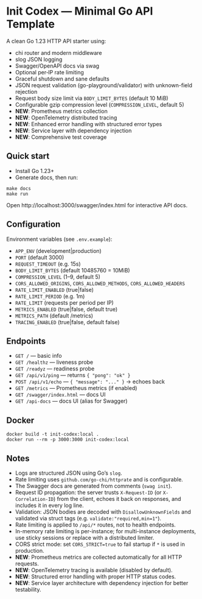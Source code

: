 Init Codex — Minimal Go API Template
===================================

A clean Go 1.23 HTTP API starter using:

- chi router and modern middleware
- slog JSON logging
- Swagger/OpenAPI docs via swag
- Optional per‑IP rate limiting
- Graceful shutdown and sane defaults
- JSON request validation (go-playground/validator) with unknown-field rejection
- Request body size limit via `BODY_LIMIT_BYTES` (default 10 MiB)
- Configurable gzip compression level (`COMPRESSION_LEVEL`, default 5)
- **NEW**: Prometheus metrics collection
- **NEW**: OpenTelemetry distributed tracing
- **NEW**: Enhanced error handling with structured error types
- **NEW**: Service layer with dependency injection
- **NEW**: Comprehensive test coverage

Quick start
-----------

- Install Go 1.23+
- Generate docs, then run:

```
make docs
make run
```

Open http://localhost:3000/swagger/index.html for interactive API docs.

Configuration
-------------

Environment variables (see `.env.example`):

- `APP_ENV` (development|production)
- `PORT` (default 3000)
- `REQUEST_TIMEOUT` (e.g. 15s)
- `BODY_LIMIT_BYTES` (default 10485760 = 10MiB)
- `COMPRESSION_LEVEL` (1–9, default 5)
- `CORS_ALLOWED_ORIGINS`, `CORS_ALLOWED_METHODS`, `CORS_ALLOWED_HEADERS`
- `RATE_LIMIT_ENABLED` (true|false)
- `RATE_LIMIT_PERIOD` (e.g. 1m)
- `RATE_LIMIT` (requests per period per IP)
- `METRICS_ENABLED` (true|false, default true)
- `METRICS_PATH` (default /metrics)
- `TRACING_ENABLED` (true|false, default false)

Endpoints
---------

- `GET /` — basic info
- `GET /healthz` — liveness probe
- `GET /readyz` — readiness probe
- `GET /api/v1/ping` — returns `{ "pong": "ok" }`
- `POST /api/v1/echo` — `{ "message": "..." }` → echoes back
- `GET /metrics` — Prometheus metrics (if enabled)
- `GET /swagger/index.html` — docs UI
- `GET /api-docs` — docs UI (alias for Swagger)

Docker
------

```
docker build -t init-codex:local .
docker run --rm -p 3000:3000 init-codex:local
```

Notes
-----

- Logs are structured JSON using Go’s `slog`.
- Rate limiting uses `github.com/go-chi/httprate` and is configurable.
- The Swagger docs are generated from comments (`swag init`).
- Request ID propagation: the server trusts `X-Request-ID` (or `X-Correlation-ID`) from the client, echoes it back on responses, and includes it in every log line.
- Validation: JSON bodies are decoded with `DisallowUnknownFields` and validated via struct tags (e.g. `validate:"required,min=1"`).
- Rate limiting is applied to `/api/*` routes, not to health endpoints.
- In-memory rate limiting is per-instance; for multi-instance deployments, use sticky sessions or replace with a distributed limiter.
- CORS strict mode: set `CORS_STRICT=true` to fail startup if `*` is used in production.
- **NEW**: Prometheus metrics are collected automatically for all HTTP requests.
- **NEW**: OpenTelemetry tracing is available (disabled by default).
- **NEW**: Structured error handling with proper HTTP status codes.
- **NEW**: Service layer architecture with dependency injection for better testability.
